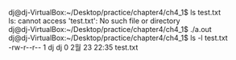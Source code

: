dj@dj-VirtualBox:~/Desktop/practice/chapter4/ch4_1$ ls test.txt  
ls: cannot access 'test.txt': No such file or directory  
dj@dj-VirtualBox:~/Desktop/practice/chapter4/ch4_1$ ./a.out   
dj@dj-VirtualBox:~/Desktop/practice/chapter4/ch4_1$ ls -l test.txt   
-rw-r--r-- 1 dj dj 0  2월 23 22:35 test.txt  

